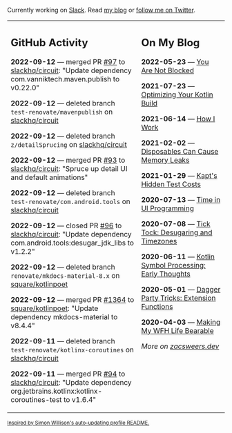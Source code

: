 Currently working on [Slack](https://slack.com/). Read [my blog](https://zacsweers.dev/) or [follow me on Twitter](https://twitter.com/ZacSweers).

<table><tr><td valign="top" width="60%">

## GitHub Activity
<!-- githubActivity starts -->
**2022-09-12** — merged PR [#97](https://github.com/slackhq/circuit/pull/97) to [slackhq/circuit](https://github.com/slackhq/circuit): "Update dependency com.vanniktech.maven.publish to v0.22.0"

**2022-09-12** — deleted branch `test-renovate/mavenpublish` on [slackhq/circuit](https://github.com/slackhq/circuit)

**2022-09-12** — deleted branch `z/detailSprucing` on [slackhq/circuit](https://github.com/slackhq/circuit)

**2022-09-12** — merged PR [#93](https://github.com/slackhq/circuit/pull/93) to [slackhq/circuit](https://github.com/slackhq/circuit): "Spruce up detail UI and default animations"

**2022-09-12** — deleted branch `test-renovate/com.android.tools` on [slackhq/circuit](https://github.com/slackhq/circuit)

**2022-09-12** — closed PR [#96](https://github.com/slackhq/circuit/pull/96) to [slackhq/circuit](https://github.com/slackhq/circuit): "Update dependency com.android.tools:desugar_jdk_libs to v1.2.2"

**2022-09-12** — deleted branch `renovate/mkdocs-material-8.x` on [square/kotlinpoet](https://github.com/square/kotlinpoet)

**2022-09-12** — merged PR [#1364](https://github.com/square/kotlinpoet/pull/1364) to [square/kotlinpoet](https://github.com/square/kotlinpoet): "Update dependency mkdocs-material to v8.4.4"

**2022-09-11** — deleted branch `test-renovate/kotlinx-coroutines` on [slackhq/circuit](https://github.com/slackhq/circuit)

**2022-09-11** — merged PR [#94](https://github.com/slackhq/circuit/pull/94) to [slackhq/circuit](https://github.com/slackhq/circuit): "Update dependency org.jetbrains.kotlinx:kotlinx-coroutines-test to v1.6.4"
<!-- githubActivity ends -->
</td><td valign="top" width="40%">

## On My Blog
<!-- blog starts -->
**2022-05-23** — [You Are Not Blocked](https://www.zacsweers.dev/you-are-not-blocked/)

**2021-07-23** — [Optimizing Your Kotlin Build](https://www.zacsweers.dev/optimizing-your-kotlin-build/)

**2021-06-14** — [How I Work](https://www.zacsweers.dev/how-i-work/)

**2021-02-02** — [Disposables Can Cause Memory Leaks](https://www.zacsweers.dev/disposables-can-cause-memory-leaks/)

**2021-01-29** — [Kapt's Hidden Test Costs](https://www.zacsweers.dev/kapts-hidden-test-costs/)

**2020-07-13** — [Time in UI Programming](https://www.zacsweers.dev/time-in-ui/)

**2020-07-08** — [Tick Tock: Desugaring and Timezones](https://www.zacsweers.dev/ticktock-desugaring-timezones/)

**2020-06-11** — [Kotlin Symbol Processing: Early Thoughts](https://www.zacsweers.dev/kotlin-symbol-processor-early-thoughts/)

**2020-05-01** — [Dagger Party Tricks: Extension Functions](https://www.zacsweers.dev/dagger-party-tricks-extension-functions/)

**2020-04-03** — [Making My WFH Life Bearable](https://www.zacsweers.dev/making-wfh-life-bearable/)
<!-- blog ends -->
_More on [zacsweers.dev](https://zacsweers.dev/)_
</td></tr></table>

<sub><a href="https://simonwillison.net/2020/Jul/10/self-updating-profile-readme/">Inspired by Simon Willison's auto-updating profile README.</a></sub>